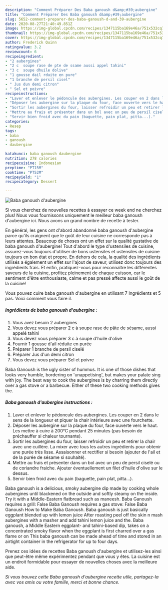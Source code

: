 ```yaml
---
description: "Comment Préparer Des Baba ganoush d&amp;#39;aubergine"
title: "Comment Préparer Des Baba ganoush d&amp;#39;aubergine"
slug: 5652-comment-preparer-des-baba-ganoush-d-and-39-aubergine
date: 2020-08-27T21:40:49.851Z
image: https://img-global.cpcdn.com/recipes/1347115ba169e46a/751x532cq70/baba-ganoush-daubergine-photo-principale-de-la-recette.jpg
thumbnail: https://img-global.cpcdn.com/recipes/1347115ba169e46a/751x532cq70/baba-ganoush-daubergine-photo-principale-de-la-recette.jpg
cover: https://img-global.cpcdn.com/recipes/1347115ba169e46a/751x532cq70/baba-ganoush-daubergine-photo-principale-de-la-recette.jpg
author: Frederick Quinn
ratingvalue: 3.2
reviewcount: 6
recipeingredient:
- "2 aubergines"
- "2 c  soupe rase de pte de ssame aussi appel tahini"
- "3 c  soupe dhuile dolive"
- "1 gousse dail rduite en pure"
- "1 branche de persil cisel"
- " Jus dun demi citron"
- " Sel et poivre"
recipeinstructions:
- "Laver et enlever le pédoncule des aubergines. Les couper en 2 dans le sens de la longueur et piquer la chair intérieure avec une fourchette."
- "Déposer les aubergine sur la plaque du four, face ouverte vers le haut. Les mettre à cuire à 200°C pendant 25 minutes (pas besoin de préchauffer si chaleur tournante)."
- "Sortir les aubergines du four, laisser refroidir un peu et retirer la chair avec une cuillère. La mixer avec tous les autres ingrédients pour obtenir une purée très lisse. Assaisonner et rectifier si besoin (ajouter de l&#39;ail et de la purée de sésame si souhaité)."
- "Mettre au frais et présenter dans un bol avec un peu de persil ciselé ou de coriandre fraiche. Ajouter éventuellement un filet d&#39;huile d&#39;olive sur le dessus."
- "Servir bien froid avec du pain (baguette, pain plat, pitta...)."
categories:
- Resep
tags:
- baba
- ganoush
- daubergine

katakunci: baba ganoush daubergine 
nutrition: 278 calories
recipecuisine: Indonesian
preptime: "PT15M"
cooktime: "PT52M"
recipeyield: "1"
recipecategory: Dessert

---
```



![Baba ganoush d&#39;aubergine](https://img-global.cpcdn.com/recipes/1347115ba169e46a/751x532cq70/baba-ganoush-daubergine-photo-principale-de-la-recette.jpg)

Si vous cherchez de nouvelles recettes à essayer ce week end ne cherchez plus! Nous vous fournissons uniquement le meilleur baba ganoush d&#39;aubergine ici. Nous avons un grand nombre de recette à tester.

En général, les gens ont d'abord abandonné baba ganoush d&#39;aubergine parce qu'ils craignent que le goût de leur cuisine ne corresponde pas à leurs attentes. Beaucoup de choses ont un effet sur la qualité gustative de baba ganoush d&#39;aubergine! Tout d'abord le type d'ustensiles de cuisine, assurez-vous toujours d'utiliser de bons ustensiles et ustensiles de cuisine toujours en bon état et propre. En dehors de cela, la qualité des ingrédients utilisés a également un effet sur l'ajout de saveur, utilisez donc toujours des ingrédients frais. Et enfin, pratiquez-vous pour reconnaître les différentes saveurs de la cuisine, profitez pleinement de chaque cuisson, car le sentiment d'être enthousiaste, calme et pas pressé affecte aussi le goût de la cuisine!

<!--inarticleads1-->

Vous pouvez cuire baba ganoush d&#39;aubergine en utilisant 7 Ingrédients et 5 pas. Voici comment vous faire il.

##### Ingrédients de baba ganoush d&#39;aubergine :

1. Vous avez besoin 2 aubergines
1. Vous devez vous préparer 2 c à soupe rase de pâte de sésame, aussi appelé tahini
1. Vous devez vous préparer 3 c à soupe d&#39;huile d&#39;olive
1. Fournir 1 gousse d&#39;ail réduite en purée
1. Préparer 1 branche de persil ciselé
1. Préparer  Jus d&#39;un demi citron
1. Vous devez vous préparer  Sel et poivre


Baba Ganoush is the ugly sister of hummus. It is one of those dishes that looks very humble, bordering on &#39;unappetising&#39;, but makes your palate sing with joy. The best way to cook the aubergines is by charring them directly over a gas stove or a barbecue. Either of these two cooking methods gives the. 

<!--inarticleads2-->

##### Baba ganoush d&#39;aubergine instructions :

1. Laver et enlever le pédoncule des aubergines. Les couper en 2 dans le sens de la longueur et piquer la chair intérieure avec une fourchette.
1. Déposer les aubergine sur la plaque du four, face ouverte vers le haut. Les mettre à cuire à 200°C pendant 25 minutes (pas besoin de préchauffer si chaleur tournante).
1. Sortir les aubergines du four, laisser refroidir un peu et retirer la chair avec une cuillère. La mixer avec tous les autres ingrédients pour obtenir une purée très lisse. Assaisonner et rectifier si besoin (ajouter de l&#39;ail et de la purée de sésame si souhaité).
1. Mettre au frais et présenter dans un bol avec un peu de persil ciselé ou de coriandre fraiche. Ajouter éventuellement un filet d&#39;huile d&#39;olive sur le dessus.
1. Servir bien froid avec du pain (baguette, pain plat, pitta...).


Baba ganoush is a delicious, smoky aubergine dip made by cooking whole aubergines until blackened on the outside and softly steamy on the inside. Try it with a Middle-Eastern flatbread such as maneesh. Baba Ganoush requires a grill: False Baba Ganoush requires a gas stove: False Baba Ganoush How to Make Baba Ganoush. Baba ganoush is just basically eggplant blended up with lemon juice After roasting peel off the skin n mash aubergines with a masher and add tahini lemon juice and the. Baba ganoush, a Middle Eastern eggplant- and tahini-based dip, takes on a concentrated smoky flavor when the eggplant is first charred over a gas flame or on This baba ganoush can be made ahead of time and stored in an airtight container in the refrigerator for up to four days. 

<!--inarticleads1-->

<p>
Prenez ces idées de recettes Baba ganoush d&#39;aubergine et utilisez-les ainsi que peut-être même expérimentez pendant que vous y êtes. La cuisine est un endroit formidable pour essayer de nouvelles choses avec la meilleure aide.
</p>

<p>
<i>Si vous trouvez cette Baba ganoush d&#39;aubergine recette utile, partagez-la avec vos amis ou votre famille, merci et bonne chance.</i>
</p>
